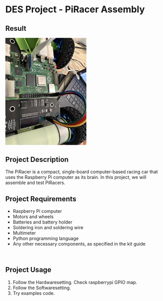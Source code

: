 # **DES Project - PiRacer Assembly**

## Result

<img src="Images/result_image.png" alt="Alt text" width="50%" height="50%">

## Project Description

The PiRacer is a compact, single-board computer-based racing car that uses the Raspberry Pi computer as its brain. In this project, we will assemble and test PiRacers.
</br>


## Project Requirements

* Raspberry Pi computer
* Motors and wheels
* Batteries and battery holder
* Soldering iron and soldering wire
* Multimeter
* Python programming language
* Any other necessary components, as specified in the kit guide  
</br>

## Project Usage

1. Follow the Hardwaresetting. Check raspberrypi GPIO map.
2. Follow the Softwaresetting.
3. Try examples code.
</br>

